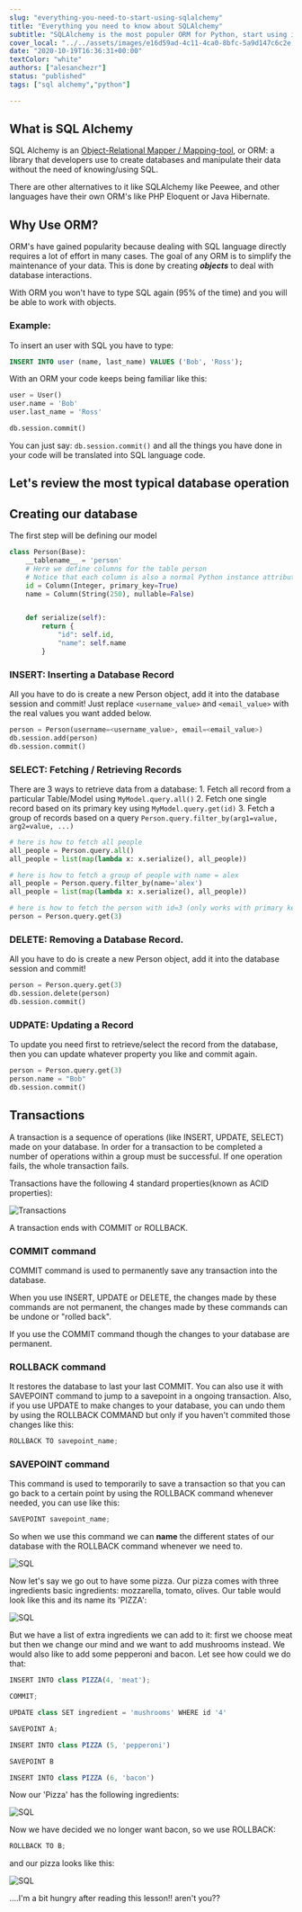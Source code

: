 ```yaml
---
slug: "everything-you-need-to-start-using-sqlalchemy"
title: "Everything you need to know about SQLAlchemy"
subtitle: "SQLAlchemy is the most populer ORM for Python, start using it in 8min"
cover_local: "../../assets/images/e16d59ad-4c11-4ca0-8bfc-5a9d147c6c2e.jpeg"
date: "2020-10-19T16:36:31+00:00"
textColor: "white"
authors: ["alesanchezr"]
status: "published"
tags: ["sql alchemy","python"]

---
```


## What is SQL Alchemy

SQL Alchemy is an [Object-Relational Mapper / Mapping-tool](https://en.wikipedia.org/wiki/Object-relational_mapping), or ORM: a library that developers use to create databases and manipulate their data without the need of knowing/using SQL.

There are other alternatives to it like SQLAlchemy like Peewee, and other languages have their own ORM's like PHP Eloquent or Java Hibernate.

## Why Use ORM?

ORM's have gained popularity because dealing with SQL language directly requires a lot of effort in many cases. The goal of any ORM is to simplify the maintenance of your data. This is done by creating ***objects*** to deal with database interactions.

With ORM you won't have to type SQL again (95% of the time) and you will be able to work with objects.

### Example:

To insert an user with SQL you have to type:

```sql
INSERT INTO user (name, last_name) VALUES ('Bob', 'Ross');
```

With an ORM your code keeps being familiar like this:

```py
user = User()
user.name = 'Bob'
user.last_name = 'Ross'

db.session.commit()
```
You can just say: `db.session.commit()` and all the things you have done in your code will be translated into SQL language code.

## Let's review the most typical database operation

## Creating our database


The first step will be defining our model

```py
class Person(Base):
    __tablename__ = 'person'
    # Here we define columns for the table person
    # Notice that each column is also a normal Python instance attribute.
    id = Column(Integer, primary_key=True)
    name = Column(String(250), nullable=False)


    def serialize(self):
        return {
            "id": self.id,
            "name": self.name
        }
  ```

### INSERT: Inserting a Database Record

All you have to do is create a new Person object, add it into the database session and commit!
Just replace `<username_value>` and `<email_value>` with the real values you want added below.

```py
person = Person(username=<username_value>, email=<email_value>)
db.session.add(person)
db.session.commit()
```

### SELECT: Fetching / Retrieving Records

There are 3 ways to retrieve data from a database:
    1. Fetch all record from a particular Table/Model using `MyModel.query.all()`
    2. Fetch one single record based on its primary key using `MyModel.query.get(id)`
    3. Fetch a group of records based on a query `Person.query.filter_by(arg1=value, arg2=value, ...)`

```py
# here is how to fetch all people
all_people = Person.query.all()
all_people = list(map(lambda x: x.serialize(), all_people))

# here is how to fetch a group of people with name = alex
all_people = Person.query.filter_by(name='alex')
all_people = list(map(lambda x: x.serialize(), all_people))

# here is how to fetch the person with id=3 (only works with primary keys)
person = Person.query.get(3)
```

### DELETE: Removing a Database Record.

All you have to do is create a new Person object, add it into the database session and commit!

```py
person = Person.query.get(3)
db.session.delete(person)
db.session.commit()
```

### UDPATE: Updating a Record

To update you need first to retrieve/select the record from the database, then you can update whatever property you like and commit again.

```py
person = Person.query.get(3)
person.name = "Bob"
db.session.commit()
```
## Transactions

A transaction is a sequence of operations (like INSERT, UPDATE, SELECT) made on your database. In order for a transaction to be completed a number of operations within a group must be successful. If one operation fails, the whole transaction fails.


Transactions have the following 4 standard properties(known as ACID properties):

![Transactions](../../assets/images/tran-1.png)

A transaction ends with COMMIT or ROLLBACK. 

### COMMIT command

COMMIT command is used to permanently save any transaction into the database.

When you use INSERT, UPDATE or DELETE, the changes made by these commands are not permanent, the changes made by these commands can be undone or "rolled back". 

If you use the COMMIT command though the changes to your database are permanent.

### ROLLBACK command

It restores the database to last your last COMMIT. You can also use it with SAVEPOINT command to jump to a savepoint in a ongoing transaction.
Also, if you use UPDATE to make changes to your database, you can undo them by using the ROLLBACK COMMAND but only if you haven't commited those changes like this:


```jsx
ROLLBACK TO savepoint_name;
```
### SAVEPOINT command

This command is used to temporarily to save a transaction so that you can go back to a certain point by using the ROLLBACK command whenever needed, you can use like this:
```jsx
SAVEPOINT savepoint_name;
```
So when we use this command we can **name** the different states of our database with the ROLLBACK command whenever we need to.

![SQL](../../assets/images/sql-1.png)

Now let's say we go out to have some pizza. Our pizza comes with three ingredients basic ingredients:
mozzarella, tomato, olives. Our table would look like this and its name its 'PIZZA': 

![SQL](../../assets/images/sql-2.png)

But we have a list of extra ingredients we can add to it: first we choose meat but then we change our mind and we want to add mushrooms instead. We would also like to add some pepperoni and bacon. Let see how could we do that:

```jsx
INSERT INTO class PIZZA(4, 'meat');

COMMIT; 

UPDATE class SET ingredient = 'mushrooms' WHERE id '4'

SAVEPOINT A;

INSERT INTO class PIZZA (5, 'pepperoni')

SAVEPOINT B

INSERT INTO class PIZZA (6, 'bacon')
```

Now our 'Pizza' has the following ingredients:

![SQL](../../assets/images/sql-3.png)

Now we have decided we no longer want bacon, so we use ROLLBACK:

```jsx
ROLLBACK TO B;
```
and our pizza looks like this:

![SQL](../../assets/images/sql-4.png)

....I'm a bit hungry after reading this lesson!! aren't you??


















  
